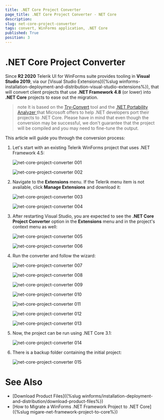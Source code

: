 ```yaml
---
title: .NET Core Project Converter
page_title: .NET Core Project Converter - NET Core
description:   
slug: net-core-project-converter
tags: convert, WinForms application, .NET Core
published: True
position: 3
---
```


# .NET Core Project Converter

Since **R2 2020** Telerik UI for WinForms suite provides tooling in **Visual Studio 2019**, via our [Visual Studio Extensions]({%slug winforms-installation-deployment-and-distribution-visual-studio-extensions%}), that will convert client projects that use **.NET Framework 4.8** (or lower) into **.NET Core** projects to ease out the migration.  

>note It is based on the [Try-Convert](https://github.com/dotnet/try-convert) tool and the [.NET Portability Analyzer ](https://github.com/microsoft/dotnet-apiport) that Microsoft offers to help .NET developers port their projects to .NET Core. Please have in mind that even though the conversion may be successful, we don't guarantee that the project will be compiled and you may need to fine-tune the output.

This article will guide you through the conversion process:

1. Let's start with an existing Telerik WinForms project that uses .NET Framework 4.5:

	![net-core-project-converter 001](images/net-core-project-converter001.png)  

	![net-core-project-converter 002](images/net-core-project-converter002.png)  

2. Navigate to the **Extensions** menu. If the Telerik menu item is not available, click **Manage Extensions** and download it:

	![net-core-project-converter 003](images/net-core-project-converter003.png)  

	![net-core-project-converter 004](images/net-core-project-converter004.png)  

3. After restarting Visual Studio, you are expected to see the **.NET Core Project Converter** option in the **Extensions** menu and in the project's context menu as well:

	![net-core-project-converter 005](images/net-core-project-converter005.png)  

	![net-core-project-converter 006](images/net-core-project-converter006.png) 

4. Run the converter and follow the wizard:


	![net-core-project-converter 007](images/net-core-project-converter007.png)

	![net-core-project-converter 008](images/net-core-project-converter008.png)

	![net-core-project-converter 009](images/net-core-project-converter009.png)

	![net-core-project-converter 010](images/net-core-project-converter010.png)

	![net-core-project-converter 011](images/net-core-project-converter011.png)

	![net-core-project-converter 012](images/net-core-project-converter012.png)

	![net-core-project-converter 013](images/net-core-project-converter013.png)

5. Now, the project can be run using .NET Core 3.1:

	![net-core-project-converter 014](images/net-core-project-converter014.png)

6. There is a backup folder containing the initial project:

	![net-core-project-converter 015](images/net-core-project-converter015.png)

# See Also

* [Download Product Files]({%slug winforms/installation-deployment-and-distribution/download-product-files%}) 
* [How to Migrate a WinForms .NET Framework Project to .NET Core]({%slug migare-net-framework-project-to-core%})
